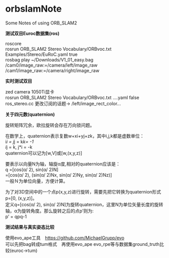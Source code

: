 # orbslamNote
Some Notes of using ORB_SLAM2

**测试双目Euroc数据集(ros)**  

  roscore  
  rosrun ORB_SLAM2 Stereo Vocabulary/ORBvoc.txt Examples/Stereo/EuRoC.yaml true   
  rosbag play ~/Downloads/V1_01_easy.bag /cam0/image_raw:=/camera/left/image_raw /cam1/image_raw:=/camera/right/image_raw  
  
**实时测试双目**  

  zed camera   1050Ti显卡  
  rosrun ORB_SLAM2 Stereo Vocabulary/ORBvoc.txt ....yaml false  
  ros_stereo.cc 更改订阅的话题-> /left/image_rect_color...  


**关于四元数(quaternion)**  

旋转矩阵冗余，欧拉旋转会存在万向锁问题。  

在数学上，quaternion表示复数w+xi+yj+zk，其中i,j,k都是虚数单位：  
  i*i = j*j = k*k= -1  
  i*j = k, j*i = -k  
quaternion可以记为[w,V]或[w,(x,y,z)]  

要表示以向量N为轴，轴旋α度,相对的quaternion应该是：  
  q =[cos(α/ 2), sin(α/ 2)N]  
    =[cos(α/ 2), (sin(α/ 2)Nx, sin(α/ 2)Ny, sin(α/ 2)Nz)]  
一般Ｎ为单位向量，方便计算。
 
为了对3D空间中的一个点p(x,y,z)进行旋转，需要先把它转换为quaternion形式p=[0, (x,y,z)]。  
定义q=[cos(α/ 2), sin(α/ 2)N]为旋转quaternion，这里N为单位矢量长度的旋转轴，α为旋转角度。那么旋转之后的点p’则为:  
p’ = qpq-1 

**测试结果与真实姿态比较**  

使用evo_ape工具　https://github.com/MichaelGrupp/evo  
可以先把bag转成tum格式　再使用evo_ape evo_rpe等与数据集ground_truth比较(euroc->tum)  


